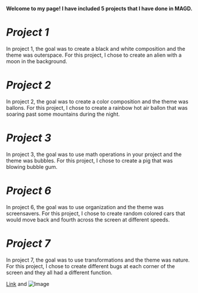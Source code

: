 **Welcome to my page! I have included 5 projects that I have done in MAGD.**

# *Project 1*
In project 1, the goal was to create a black and white composition and the theme was outerspace. For this project, I chose to create an alien with a moon in the background.

# *Project 2*
In project 2, the goal was to create a color composition and the theme was ballons. For this project, I chose to create a rainbow hot air ballon that was soaring past some mountains during the night.

# *Project 3*
In project 3, the goal was to use math operations in your project and the theme was bubbles. For this project, I chose to create a pig that was blowing bubble gum.

# *Project 6*
In project 6, the goal was to use organization and the theme was screensavers. For this project, I chose to create random colored cars that would move back and fourth across the screen at different speeds.

# *Project 7*
In project 7, the goal was to use transformations and the theme was nature. For this project, I chose to create different bugs at each corner of the screen and they all had a different function.


[Link](url) and ![Image](src)
```

